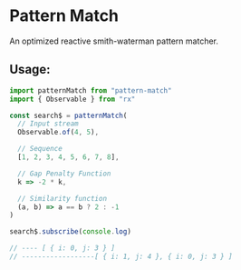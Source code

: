 # Pattern Match

An optimized reactive smith-waterman pattern matcher.

## Usage:

```js
import patternMatch from "pattern-match"
import { Observable } from "rx"

const search$ = patternMatch(
  // Input stream
  Observable.of(4, 5),

  // Sequence
  [1, 2, 3, 4, 5, 6, 7, 8],

  // Gap Penalty Function
  k => -2 * k,

  // Similarity function
  (a, b) => a == b ? 2 : -1
)

search$.subscribe(console.log)

// ---- [ { i: 0, j: 3 } ]
// ------------------[ { i: 1, j: 4 }, { i: 0, j: 3 } ]


```

